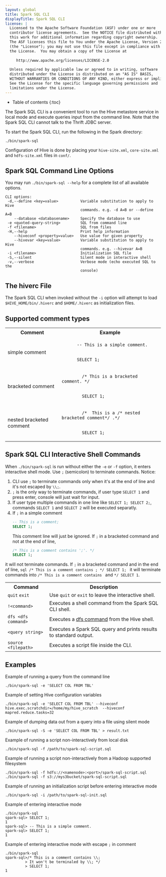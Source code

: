 ```yaml
---
layout: global
title: Spark SQL CLI
displayTitle: Spark SQL CLI
license: |
  Licensed to the Apache Software Foundation (ASF) under one or more
  contributor license agreements.  See the NOTICE file distributed with
  this work for additional information regarding copyright ownership.
  The ASF licenses this file to You under the Apache License, Version 2.0
  (the "License"); you may not use this file except in compliance with
  the License.  You may obtain a copy of the License at
 
     http://www.apache.org/licenses/LICENSE-2.0
 
  Unless required by applicable law or agreed to in writing, software
  distributed under the License is distributed on an "AS IS" BASIS,
  WITHOUT WARRANTIES OR CONDITIONS OF ANY KIND, either express or implied.
  See the License for the specific language governing permissions and
  limitations under the License.
---
```


* Table of contents
{:toc}


The Spark SQL CLI is a convenient tool to run the Hive metastore service in local mode and execute
queries input from the command line. Note that the Spark SQL CLI cannot talk to the Thrift JDBC server.

To start the Spark SQL CLI, run the following in the Spark directory:

    ./bin/spark-sql

Configuration of Hive is done by placing your `hive-site.xml`, `core-site.xml` and `hdfs-site.xml` files in `conf/`.

## Spark SQL Command Line Options

You may run `./bin/spark-sql --help` for a complete list of all available options.

    CLI options:
     -d,--define <key=value>          Variable substitution to apply to Hive
                                      commands. e.g. -d A=B or --define A=B
        --database <databasename>     Specify the database to use
     -e <quoted-query-string>         SQL from command line
     -f <filename>                    SQL from files
     -H,--help                        Print help information
        --hiveconf <property=value>   Use value for given property
        --hivevar <key=value>         Variable substitution to apply to Hive
                                      commands. e.g. --hivevar A=B
     -i <filename>                    Initialization SQL file
     -S,--silent                      Silent mode in interactive shell
     -v,--verbose                     Verbose mode (echo executed SQL to the
                                      console)

## The hiverc File

The Spark SQL CLI when invoked without the `-i` option will attempt to load `$HIVE_HOME/bin/.hiverc` and `$HOME/.hiverc` as initialization files.

## Supported comment types

<table class="table">
<tr><th>Comment</th><th>Example</th></tr>
<tr>
  <td>simple comment</td>
  <td>
  <code>
      -- This is a simple comment.
      <br>
      SELECT 1;
  </code>
  </td>
</tr>
<tr>
  <td>bracketed comment</td>
  <td>
    <code>
        /* This is a bracketed comment. */
        <br>
        SELECT 1;
    </code>
  </td>
</tr>
<tr>
  <td>nested bracketed comment</td>
  <td>
    <code>
        /*  This is a /* nested bracketed comment*/ .*/
        <br>
        SELECT 1;
    </code>
  </td>
</tr>
</table>

## Spark SQL CLI Interactive Shell Commands

When `./bin/spark-sql` is run without either the `-e` or `-f` option, it enters interactive shell mode.
Use `;` (semicolon) to terminate commands. Notice:
1. CLI use `;` to terminate commands only when it's at the end of line and it's not escaped by `\\;`.
2. `;` is the only way to terminate commands, if user type `SELECT 1` and press enter, console will just wait for input.
3. If user type multiple commands in one line like `SELECT 1; SELECT 2;`, commands `SELECT 1` and `SELECT 2` will be executed separatly.
4. If `;` in a simple comment 
   ```sql
   -- This is a comment;
   SELECT 1;
   ```
   This comment line will just be ignored. If `;` in a bracketed command and not at the end of line,
    ```sql
    /* This is a comment contains ';'. */
    SELECT 1;
    ```
  it will not terminate commands. If `;` in a bracketed command and in the end of line, 
     ```sql
     /* This is a comment contains ;
     */ SELECT 1;
     ```
  it will terminate commands into  `/* This is a comment contains ` and `*/ SELECT 1`.


<table class="table">
<tr><th>Command</th><th>Description</th></tr>
<tr>
  <td><code>quit</code> <code>exit</code></td>
  <td>Use <code>quit</code> or <code>exit</code> to leave the interactive shell.</td>
</tr>
<tr>
  <td><code>!&lt;command&gt;</code></td>
  <td>Executes a shell command from the Spark SQL CLI shell.</td>
</tr>
<tr>
  <td><code>dfs &lt;dfs command&gt;</code></td>
  <td>Executes a <a href="https://hadoop.apache.org/docs/stable/hadoop-project-dist/hadoop-hdfs/HDFSCommands.html#dfs">dfs command</a> from the Hive shell.</td>
</tr>
<tr>
  <td><code>&lt;query string&gt;</code></td>
  <td>Executes a Spark SQL query and prints results to standard output.</td>
</tr>
<tr>
  <td><code>source &lt;filepath&gt;</code></td>
  <td>Executes a script file inside the CLI.</td>
</tr>
</table>

## Examples

Example of running a query from the command line

    ./bin/spark-sql -e 'SELECT COL FROM TBL'

Example of setting Hive configuration variables

    ./bin/spark-sql -e 'SELECT COL FROM TBL' --hiveconf hive.exec.scratchdir=/home/my/hive_scratch  --hiveconf mapred.reduce.tasks=32

Example of dumping data out from a query into a file using silent mode

    ./bin/spark-sql -S -e 'SELECT COL FROM TBL' > result.txt

Example of running a script non-interactively from local disk

    ./bin/spark-sql -f /path/to/spark-sql-script.sql

Example of running a script non-interactively from a Hadoop supported filesystem

    ./bin/spark-sql -f hdfs://<namenode>:<port>/spark-sql-script.sql
    ./bin/spark-sql -f s3://mys3bucket/spark-sql-script.sql 

Example of running an initialization script before entering interactive mode

    ./bin/spark-sql -i /path/to/spark-sql-init.sql

Example of entering interactive mode

    ./bin/spark-sql
    spark-sql> SELECT 1;
    1
    spark-sql> -- This is a simple comment.
    spark-sql> SELECT 1;
    1

Example of entering interactive mode with escape `;` in comment

    ./bin/spark-sql
    spark-sql>/* This is a comment contains \\;
             > It won't be terminaled by \\; */
             > SELECT 1;
    1
